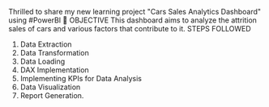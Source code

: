 Thrilled to share my new learning project "Cars Sales Analytics
Dashboard" using #PowerBl
📍 OBJECTIVE
This dashboard aims to analyze the attrition sales of cars and various factors that contribute to it.
STEPS FOLLOWED
1. Data Extraction
2. Data Transformation
3. Data Loading
4. DAX Implementation
5. Implementing KPIs for Data Analysis
6. Data Visualization
7. Report Generation.

